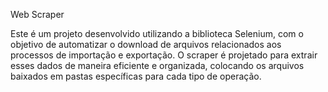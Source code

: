 Web Scraper

Este é um projeto desenvolvido utilizando a biblioteca Selenium, com o objetivo de automatizar o download de arquivos relacionados aos processos de importação e exportação. O scraper é projetado para extrair esses dados de maneira eficiente e organizada, colocando os arquivos baixados em pastas específicas para cada tipo de operação.
